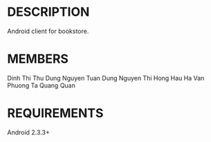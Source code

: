 DESCRIPTION
===========
Android client for bookstore.

MEMBERS
=======
Dinh Thi Thu Dung
Nguyen Tuan Dung
Nguyen Thi Hong Hau
Ha Van Phuong
Ta Quang Quan

REQUIREMENTS
============
Android 2.3.3+
